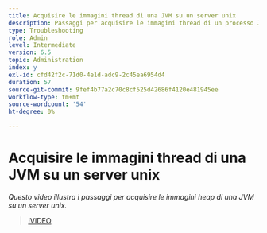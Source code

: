 ```yaml
---
title: Acquisire le immagini thread di una JVM su un server unix
description: Passaggi per acquisire le immagini thread di un processo Java su un server unix
type: Troubleshooting
role: Admin
level: Intermediate
version: 6.5
topic: Administration
index: y
exl-id: cfd42f2c-71d0-4e1d-adc9-2c45ea6954d4
duration: 57
source-git-commit: 9fef4b77a2c70c8cf525d42686f4120e481945ee
workflow-type: tm+mt
source-wordcount: '54'
ht-degree: 0%

---
```


# Acquisire le immagini thread di una JVM su un server unix

*Questo video illustra i passaggi per acquisire le immagini heap di una JVM su un server unix.*

>[!VIDEO](https://video.tv.adobe.com/v/335492?quality=12&learn=on)
